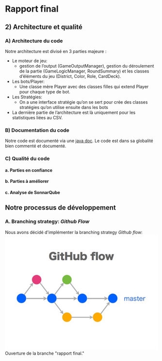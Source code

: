 # Rapport final

## 2) Architecture et qualité
### A) Architecture du code
Notre architecture est divisé en 3 parties majeure :
*  Le moteur de jeu:
    * gestion de l’output (GameOutputManager), gestion du déroulement de la partie (GameLogicManager, RoundSummary) et les classes d’éléments du jeu (District, Color, Role, CardDeck).
*  Les bots/Player:
    * Une classe mère Player avec des classes filles qui extend Player pour chaque type de bot.
* Les Stratégies:
    * On a une interface stratégie qu’on se sert pour crée des classes stratégies qu’on utilise ensuite dans les bots
* La dernière partie de l’architecture est là uniquement pour les statistiques liées au CSV.
### B) Documentation du code
Notre code est documenté via une [java doc](file:///C:/Users/mat7t/Documents/fr/cotedazur/univ/polytech/citadellesgroupeq/players/package-summary.html). Le code est dans sa globalité bien commenté et documenté.
### C) Qualité du code
#### a. Parties en confiance

#### b. Parties à améliorer

#### c. Analyse de SonnarQube



## Notre processus de développement
### A. Branching strategy: *Github Flow*
Nous avons décidé d'implémenter la branching strategy *Github flow*:
![Schema de la stratégie *Github flow*](assetsrapport/branching.jpeg)
Ouverture de la branche "rapport final."